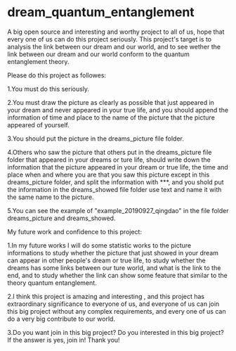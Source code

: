 # dream_quantum_entanglement
A big open source and interesting and worthy project to all of us, hope that every one of us can do this project seriously. This project's target is to analysis the link between our dream and our world, and to see wether the link between our dream and our world conform to the quantum entanglement theory.

Please do this project as followes:

1.You must do this seriously.

2.You must draw the picture as clearly as possible that just appeared in your dream and never appeared in your true life, and you should append the information of  time and place to the name of the picture that the picture appeared of yourself.

3.You should put the picture in the dreams_picture file folder.

4.Others who saw the picture that others put in the dreams_picture file folder that appeared in your dreams or ture life, should write down the information that the picture appeared in your dream or true life, the time and place when and where you are that you saw this picture except in this dreams_picture folder, and split the information with ***, and you shold put the information in the dreams_showed file folder use text and name it with the same name to the picture.

5.You can see the example of "example_20190927_qingdao" in the file folder dreams_picture and dreams_showed.

My future work and confidence to this project:

1.In my future works I will do some statistic works to the picture informations to study whether the picture that just showed in your dream can appear in other people's dream or true life, to study whether the dreams has some links between our ture world, and what is the link to the end, and to study whether the link can show some feature that similar to the theory quantum entanglement.

2.I think this project is amazing and interesting , and this project has extraordinary significance to everyone of us, and everyone of us can join this big project without any complex requirements, and every one of us can do a very big contribute to our world.

3.Do you want join in this big project? Do you interested in this big project? If the answer is yes, join in! Thank you!
